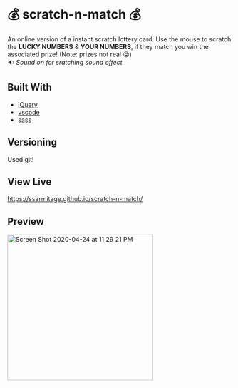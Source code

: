 #  :moneybag: scratch-n-match  :moneybag:

An online version of a instant scratch lottery card. Use the mouse to scratch the **LUCKY NUMBERS** & **YOUR NUMBERS**, if they match you win the associated prize! (Note: prizes not real :stuck_out_tongue_closed_eyes:)  
 :sound: *Sound on for sratching sound effect*

## Built With
* [jQuery](https://jquery.com/) 
* [vscode](https://code.visualstudio.com/) 
* [sass](https://sass-lang.com/)

## Versioning
Used git!

## View Live
https://ssarmitage.github.io/scratch-n-match/

## Preview
<img width="327" alt="Screen Shot 2020-04-24 at 11 29 21 PM" src="https://user-images.githubusercontent.com/48597469/80270121-79c4cd80-8683-11ea-81ec-b56e85d5fc8e.png">
